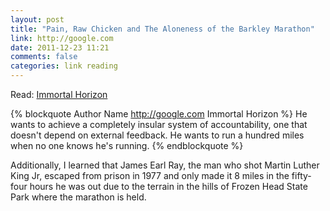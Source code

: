 ```yaml
---
layout: post
title: "Pain, Raw Chicken and The Aloneness of the Barkley Marathon"
link: http://google.com
date: 2011-12-23 11:21
comments: false
categories: link reading
---
```


Read: [Immortal Horizon](http://google.com)

 
{% blockquote Author Name http://google.com Immortal Horizon %}
He wants to achieve a completely insular system of accountability, one that doesn't depend on external feedback. He wants to run a hundred miles when no one knows he's running.
{% endblockquote %} 
 
 
 Additionally, I learned that James Earl Ray, the man who shot Martin Luther King Jr, escaped from prison in 1977 and only made it 8 miles in the fifty-four hours he was out due to the terrain in the hills of Frozen Head State Park where the marathon is held.
